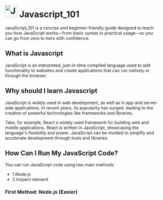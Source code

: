 # <img src="https://github.com/user-attachments/assets/644d5e38-cb75-45b8-8ab4-67f139f6420b" alt="JavaScript Logo" height="40">  Javascript_101

JavaScript_101 is a concise and beginner-friendly guide designed to teach you how JavaScript works—from basic syntax to practical usage—so you can go from zero to hero with confidence. 

<h2>What is Javascript</h2>

JavaScript is an interpreted, just-in-time compiled language used to add functionality to websites and create applications that can run natively or through the browser.

<h2>Why should I learn Javascript</h2>

JavaScript is widely used in web development, as well as in app and server-side applications. In recent years, its popularity has surged, leading to the creation of powerful technologies like frameworks and libraries.

Take, for example, React a widely used framework for building web and mobile applications. React is written in JavaScript, showcasing the language's flexibility and power. JavaScript can be molded to simplify and accelerate development through tools and libraries.

<H2>How Can I Run My JavaScript Code?</H2>

You can run JavaScript code using two main methods:

<ul>
<li>1.Node.js</li>
<li>2.Inspect element</li>
</ul>

<h3>First Method: Node.js (Easier)</h3>




